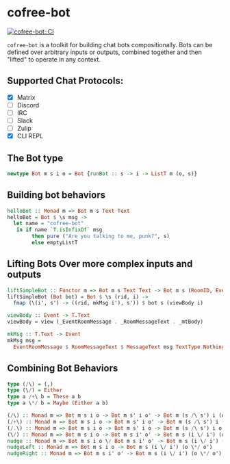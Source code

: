 cofree-bot
==========

[![cofree-bot::CI](https://github.com/cofree-coffee/cofree-bot/actions/workflows/nix.yml/badge.svg)](https://github.com/cofree-coffee/cofree-bot/actions/workflows/nix.yml)

`cofree-bot` is a toolkit for building chat bots compositionally. Bots
can be defined over arbitrary inputs or outputs, combined together and
then "lifted" to operate in any context.

Supported Chat Protocols:
-------------------------
- [x] Matrix
- [ ] Discord
- [ ] IRC
- [ ] Slack
- [ ] Zulip
- [x] CLI REPL

The Bot type
------------
```Haskell
newtype Bot m s i o = Bot {runBot :: s -> i -> ListT m (o, s)}
```

Building bot behaviors
----------------------
```Haskell
helloBot :: Monad m => Bot m s Text Text
helloBot = Bot $ \s msg ->
  let name = "cofree-bot"
   in if name `T.isInfixOf` msg
        then pure ("Are you talking to me, punk?", s)
        else emptyListT
```

Lifting Bots Over more complex inputs and outputs
-------------------------------------------------
```Haskell
liftSimpleBot :: Functor m => Bot m s Text Text -> Bot m s (RoomID, Event) (RoomID, Event)
liftSimpleBot (Bot bot) = Bot $ \s (rid, i) ->
  fmap (\(i', s') -> ((rid, mkMsg i'), s')) $ bot s (viewBody i)

viewBody :: Event -> T.Text
viewBody = view (_EventRoomMessage . _RoomMessageText . _mtBody)

mkMsg :: T.Text -> Event
mkMsg msg =
  EventRoomMessage $ RoomMessageText $ MessageText msg TextType Nothing Nothing
```

Combining Bot Behaviors
---------------------
```Haskell
type (/\) = (,)
type (\/) = Either
type a /+\ b = These a b
type a \*/ b = Maybe (Either a b)

(/\) :: Monad m => Bot m s i o -> Bot m s' i o' -> Bot m (s /\ s') i (o /\ o')
(/+\) :: Monad m => Bot m s i o -> Bot m s' i o' -> Bot m (s /\ s') i (o /+\ o')
(/.\) :: Monad m => Bot m s i o -> Bot m s' i o -> Bot m (s /\ s') i o
(\/) :: Monad m => Bot m s i o -> Bot m s i' o' -> Bot m s (i \/ i') (o \/ o')
nudge :: Monad m => Bot m s i o \/ Bot m s i' o' -> Bot m s (i \/ i') (o \*/ o')
nudgeLeft :: Monad m => Bot m s i o -> Bot m s (i \/ i') (o \*/ o')
nudgeRight :: Monad m => Bot m s i' o' -> Bot m s (i \/ i') (o \*/ o')
```

